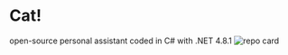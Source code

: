 # Cat!
open-source personal assistant coded in C# with .NET 4.8.1
![repo card](https://user-images.githubusercontent.com/113664725/200669826-835cca01-10a5-40ba-91d3-b9a3fd8c3a5f.png)
